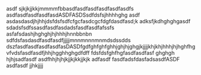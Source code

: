 asdf sjkjkjjkkjmmmmfbbasdfasdfasdfasdfasdfasdfs
asdfasdfasdfasdfasdASDFASDSsdfdsfsjhhhhghg
asdf asdasdasdjhjhhjdsfdsfsdfcfgcfasdcgcfdgfdasdfasd;k adksfjkdhghghgasdf
sdadsfsdfssasdfasdfasdadsfasdfasdfafssfs
asfafsdashjhghghjhjhhhjhnnbbnbn
sdfdsfasdasdfasdfasdfjjjjjmnnmnnnmnmdsdssdds
dszfasdfasdfasdfasdfasDASDfgdfghfghfghhjghjhjghgjkjjjjkhjkhjhhhjhjhghfhg
vfvdsfasdfasdfjhhjhgghhghgdfdff
fdsfdsfghfhgfasdfasdfasf
ghghgh
hjhjsadfasdf
asdfhhjhjhjkjjkjkkjjkjk
adfasdf
fasdfadsfdasfadsasdfASDF
asdfasdf
jjhkjjjj
